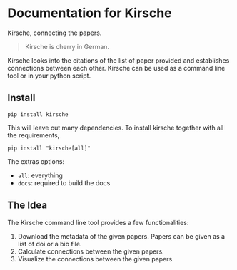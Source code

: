 # Documentation for Kirsche

Kirsche, connecting the papers.

> Kirsche is cherry in German.

Kirsche looks into the citations of the list of paper provided and establishes connections between each other. Kirsche can be used as a command line tool or in your python script.


## Install

```
pip install kirsche
```

This will leave out many dependencies. To install kirsche together with all the requirements,

```
pip install "kirsche[all]"
```

The extras options:

- `all`: everything
- `docs`: required to build the docs

## The Idea

The Kirsche command line tool provides a few functionalities:

1. Download the metadata of the given papers. Papers can be given as a list of doi or a bib file.
2. Calculate connections between the given papers.
3. Visualize the connections between the given papers.
